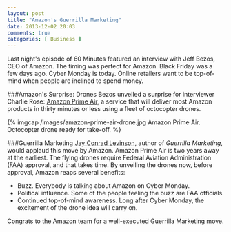 ```yaml
---
layout: post
title: "Amazon's Guerrilla Marketing"
date: 2013-12-02 20:03
comments: true
categories: [ Business ]
---
```

Last night's episode of 60 Minutes featured an interview with Jeff Bezos, CEO of Amazon. The timing was perfect for Amazon. Black Friday was a few days ago. Cyber Monday is today. Online retailers want to be top-of-mind when people are inclined to spend money.

###Amazon's Surprise: Drones
Bezos unveiled a surprise for interviewer Charlie Rose: [Amazon Prime Air](http://www.amazon.com/b?ref_=tsm_1_tw_s_amzn_mx3eqp&node=8037720011), a service that will deliver most Amazon products in thirty minutes or less using a fleet of octocopter drones.
<!--more-->
{% imgcap /images/amazon-prime-air-drone.jpg Amazon Prime Air. Octocopter drone ready for take-off. %}

###Guerrilla Marketing
[Jay Conrad Levinson](http://www.gmarketing.com/ ), author of _Guerrilla Marketing_, would applaud this move by Amazon. Amazon Prime Air is two years away at the earliest. The flying drones require Federal Aviation Administration (FAA) approval, and that takes time. By unveiling the drones now, before approval, Amazon reaps several benefits:

* Buzz. Everybody is talking about Amazon on Cyber Monday.
* Political influence. Some of the people feeling the buzz are FAA officials.
* Continued top-of-mind awareness. Long after Cyber Monday, the excitement of the drone idea will carry on.

Congrats to the Amazon team for a well-executed Guerrilla Marketing move.
